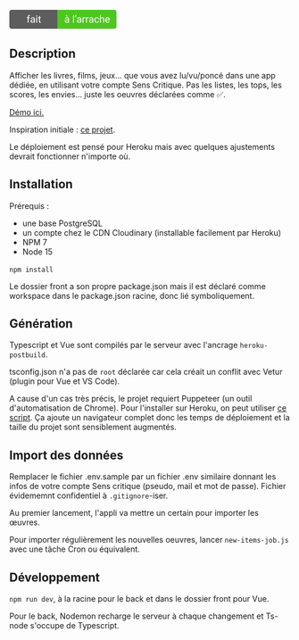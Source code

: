  ![](https://raw.githubusercontent.com/Saint-loup/table-basse/published/front/src/assets/lol.png)
 
## Description

Afficher les livres, films, jeux... que vous avez lu/vu/poncé dans une app dédiée, en utilisant votre compte Sens Critique. Pas les listes, les tops, les scores, les envies… juste les oeuvres déclarées comme ✅.

[Démo ici.](http://table-basse.toutcequibouge.net/)

Inspiration initiale : [ce projet](https://github.com/mlcdf/shelob).

Le déploiement est pensé pour Heroku mais avec quelques ajustements devrait fonctionner n'importe où.

## Installation

Prérequis :

* une base PostgreSQL
* un compte chez le CDN Cloudinary (installable facilement par Heroku)
* NPM 7
* Node 15

`npm install`

Le dossier front a son propre package.json mais il est déclaré comme workspace dans le package.json racine, donc lié symboliquement.

## Génération

Typescript et Vue sont compilés par le serveur avec l'ancrage `heroku-postbuild`.

tsconfig.json n'a pas de `root` déclarée car cela créait un conflit avec Vetur (plugin pour Vue et VS Code).

A cause d'un cas très précis, le projet requiert Puppeteer (un outil d'automatisation de Chrome). Pour l'installer sur Heroku, on peut utiliser [ce script](https://elements.heroku.com/buildpacks/jontewks/puppeteer-heroku-buildpack). Ça ajoute un navigateur complet donc les temps de déploiement et la taille  du projet sont sensiblement augmentés.

## Import des données
Remplacer le fichier .env.sample par un fichier .env similaire donnant les infos de votre compte Sens critique (pseudo, mail et mot de passe). Fichier évidememnt confidentiel à `.gitignore`-iser.

Au premier lancement, l'appli va mettre un certain pour importer les œuvres.

Pour importer régulièrement les nouvelles oeuvres, lancer `new-items-job.js` avec une tâche Cron ou équivalent.


## Développement
`npm run dev`, à la racine pour le back et dans le dossier front pour Vue.

Pour le back, Nodemon recharge le serveur à chaque changement et Ts-node s'occupe de Typescript.
